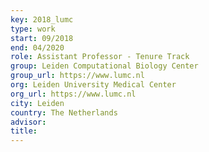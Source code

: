 ```yaml
---
key: 2018_lumc
type: work
start: 09/2018
end: 04/2020
role: Assistant Professor - Tenure Track
group: Leiden Computational Biology Center
group_url: https://www.lumc.nl
org: Leiden University Medical Center
org_url: https://www.lumc.nl
city: Leiden
country: The Netherlands
advisor:
title:
---
```

